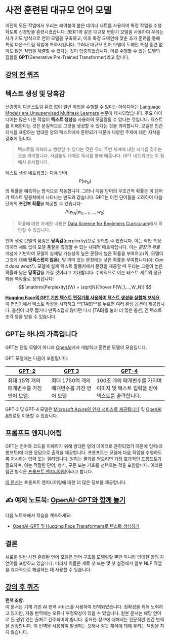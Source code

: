 # 사전 훈련된 대규모 언어 모델

이전의 모든 작업에서 우리는 레이블이 붙은 데이터 세트를 사용하여 특정 작업을 수행하도록 신경망을 훈련시켰습니다. BERT와 같은 대규모 변환기 모델을 사용하여 우리는 자가 지도 방식으로 언어 모델을 구축하고, 이후 특정 도메인에 맞춘 추가 훈련을 통해 특정 다운스트림 작업에 특화시킵니다. 그러나 대규모 언어 모델이 도메인 특정 훈련 없이도 많은 작업을 해결할 수 있다는 것이 입증되었습니다. 이를 수행할 수 있는 모델의 집합을 **GPT**(Generative Pre-Trained Transformer)라고 합니다.

## [강의 전 퀴즈](https://red-field-0a6ddfd03.1.azurestaticapps.net/quiz/120)

## 텍스트 생성 및 당혹감

신경망이 다운스트림 훈련 없이 일반 작업을 수행할 수 있다는 아이디어는 [Language Models are Unsupervised Multitask Learners](https://cdn.openai.com/better-language-models/language_models_are_unsupervised_multitask_learners.pdf) 논문에 제시되었습니다. 주요 아이디어는 많은 다른 작업이 **텍스트 생성**을 사용하여 모델링될 수 있다는 것입니다. 텍스트를 이해한다는 것은 본질적으로 그것을 생성할 수 있다는 것을 의미합니다. 모델은 인간 지식을 포함하는 방대한 양의 텍스트에서 훈련되기 때문에 다양한 주제에 대한 지식을 갖추게 됩니다.

> 텍스트를 이해하고 생성할 수 있다는 것은 우리 주변 세계에 대한 지식을 갖추는 것을 의미합니다. 사람들도 대체로 독서를 통해 배웁니다. GPT 네트워크는 이 점에서 유사합니다.

텍스트 생성 네트워크는 다음 단어 $$P(w_N)$$의 확률을 예측하는 방식으로 작동합니다. 그러나 다음 단어의 무조건적 확률은 이 단어가 텍스트 말뭉치에서 나타나는 빈도와 같습니다. GPT는 이전 단어들을 고려하여 다음 단어의 **조건부 확률**을 제공할 수 있습니다: $$P(w_N | w_{n-1}, ..., w_0)$$

> 확률에 대한 자세한 내용은 [Data Science for Beginners Curriculum](https://github.com/microsoft/Data-Science-For-Beginners/tree/main/1-Introduction/04-stats-and-probability)에서 확인할 수 있습니다.

언어 생성 모델의 품질은 **당혹감**(perplexity)으로 정의할 수 있습니다. 이는 작업 특정 데이터 세트 없이 모델 품질을 측정할 수 있는 내재적 메트릭입니다. 이는 *문장의 확률* 개념에 기반하여 모델이 실제일 가능성이 높은 문장에 높은 확률을 부여하고(즉, 모델이 그것에 대해 **당혹스럽지 않음**), 덜 의미 있는 문장에는 낮은 확률을 부여합니다(예: *Can it does what?*). 모델에 실제 텍스트 말뭉치에서 문장을 제공할 때 우리는 그들이 높은 확률과 낮은 **당혹감**을 가질 것이라고 기대합니다. 수학적으로 이는 테스트 세트의 정규화된 역확률로 정의됩니다:
$$
\mathrm{Perplexity}(W) = \sqrt[N]{1\over P(W_1,...,W_N)}
$$ 

**[Hugging Face의 GPT 기반 텍스트 편집기를 사용하여 텍스트 생성을 실험해 보세요](https://transformer.huggingface.co/doc/gpt2-large)**. 이 편집기에서 텍스트 작성을 시작하고 **[TAB]**를 누르면 여러 완성 옵션이 제공됩니다. 옵션이 너무 짧거나 만족스럽지 않다면 다시 [TAB]를 눌러 더 많은 옵션, 긴 텍스트 조각 등을 받을 수 있습니다.

## GPT는 하나의 가족입니다

GPT는 단일 모델이 아니라 [OpenAI](https://openai.com)에서 개발하고 훈련한 모델의 모음입니다.

GPT 모델에는 다음이 포함됩니다:

| [GPT-2](https://huggingface.co/docs/transformers/model_doc/gpt2#openai-gpt2) | [GPT 3](https://openai.com/research/language-models-are-few-shot-learners) | [GPT-4](https://openai.com/gpt-4) |
| -- | -- | -- |
| 최대 15억 개의 매개변수를 가진 언어 모델. | 최대 1750억 개의 매개변수를 가진 언어 모델 | 100조 개의 매개변수를 가지며 이미지 및 텍스트 입력을 받아 텍스트를 출력합니다. |

GPT-3 및 GPT-4 모델은 [Microsoft Azure의 인지 서비스로 제공됩니다](https://azure.microsoft.com/en-us/services/cognitive-services/openai-service/#overview?WT.mc_id=academic-77998-cacaste) 및 [OpenAI API](https://openai.com/api/)로도 이용할 수 있습니다.

## 프롬프트 엔지니어링

GPT는 언어와 코드를 이해하기 위해 방대한 양의 데이터로 훈련되었기 때문에 입력(프롬프트)에 대한 응답으로 출력을 제공합니다. 프롬프트는 모델에 다음 작업을 수행하도록 지시하는 입력 또는 쿼리입니다. 원하는 결과를 얻으려면 가장 효과적인 프롬프트가 필요하며, 이는 적절한 단어, 형식, 구문 또는 기호를 선택하는 것을 포함합니다. 이러한 접근 방식은 [프롬프트 엔지니어링](https://learn.microsoft.com/en-us/shows/ai-show/the-basics-of-prompt-engineering-with-azure-openai-service?WT.mc_id=academic-77998-bethanycheum)이라고 합니다.

[이 문서](https://learn.microsoft.com/en-us/semantic-kernel/prompt-engineering/?WT.mc_id=academic-77998-bethanycheum)는 프롬프트 엔지니어링에 대한 더 많은 정보를 제공합니다.

## ✍️ 예제 노트북: [OpenAI-GPT와 함께 놀기](../../../../../lessons/5-NLP/20-LangModels/GPT-PyTorch.ipynb)

다음 노트북에서 학습을 계속하세요:

* [OpenAI-GPT 및 Hugging Face Transformers로 텍스트 생성하기](../../../../../lessons/5-NLP/20-LangModels/GPT-PyTorch.ipynb)

## 결론

새로운 일반 사전 훈련된 언어 모델은 언어 구조를 모델링할 뿐만 아니라 방대한 양의 자연어를 포함하고 있습니다. 따라서 이들은 제로 샷 또는 몇 샷 설정에서 일부 NLP 작업을 효과적으로 해결하는 데 사용할 수 있습니다.

## [강의 후 퀴즈](https://red-field-0a6ddfd03.1.azurestaticapps.net/quiz/220)

**면책 조항**:  
이 문서는 기계 기반 AI 번역 서비스를 사용하여 번역되었습니다. 정확성을 위해 노력하고 있지만, 자동 번역에는 오류나 부정확성이 있을 수 있습니다. 원본 문서는 해당 언어로 된 권위 있는 출처로 간주되어야 합니다. 중요한 정보에 대해서는 전문적인 인간 번역을 권장합니다. 이 번역을 사용하여 발생하는 오해나 잘못 해석에 대해 우리는 책임을 지지 않습니다.